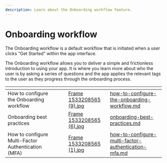```yaml
---
description: Learn about the Onboarding workflow feature.
---
```


# Onboarding workflow

The Onboarding workflow is a default workflow that is initiated when a user clicks “Get Started” within the app interface.&#x20;

The Onboarding workflow allows you to deliver a simple and frictionless introduction to using your app. It is where you learn more about who the user is by asking a series of questions and the app applies the relevant tags to the user as they progress through the onboarding process.&#x20;

<table data-view="cards"><thead><tr><th></th><th></th><th></th><th data-hidden data-card-cover data-type="files"></th><th data-hidden data-card-target data-type="content-ref"></th></tr></thead><tbody><tr><td>How to configure the Onboarding workflow</td><td></td><td></td><td><a href="../../../.gitbook/assets/Frame 1533208565 (9).jpg">Frame 1533208565 (9).jpg</a></td><td><a href="how-to-configure-the-onboarding-workflow.md">how-to-configure-the-onboarding-workflow.md</a></td></tr><tr><td>Onboarding best practices</td><td></td><td></td><td><a href="../../../.gitbook/assets/Frame 1533208565 (6).jpg">Frame 1533208565 (6).jpg</a></td><td><a href="onboarding-best-practices.md">onboarding-best-practices.md</a></td></tr><tr><td>How to configure Multi-Factor Authentication (MFA)</td><td></td><td></td><td><a href="../../../.gitbook/assets/Frame 1533208565 (1).jpg">Frame 1533208565 (1).jpg</a></td><td><a href="how-to-configure-multi-factor-authentication-mfa.md">how-to-configure-multi-factor-authentication-mfa.md</a></td></tr></tbody></table>

